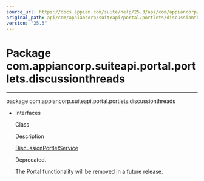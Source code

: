```yaml
---
source_url: https://docs.appian.com/suite/help/25.3/api/com/appiancorp/suiteapi/portal/portlets/discussionthreads/package-summary.html
original_path: api/com/appiancorp/suiteapi/portal/portlets/discussionthreads/package-summary.html
version: "25.3"
---
```


# Package com.appiancorp.suiteapi.portal.portlets.discussionthreads

* * *

package com.appiancorp.suiteapi.portal.portlets.discussionthreads

-   Interfaces

    Class

    Description

    [DiscussionPortletService](DiscussionPortletService.html "interface in com.appiancorp.suiteapi.portal.portlets.discussionthreads")

    Deprecated.

    The Portal functionality will be removed in a future release.